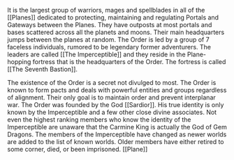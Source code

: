 It is the largest group of warriors, mages and spellblades in all of the [[Planes]] dedicated to protecting, maintaining and regulating Portals and Gateways between the Planes. They have outposts at most portals and bases scattered across all the planets and moons. Their main headquarters jumps between the planes at random. The Order is led by a group of 7 faceless individuals, rumored to be legendary former adventurers. The leaders are called [[The Imperceptible]] and they reside in the Plane-hopping fortress that is the headquarters of the Order. The fortress is called [[The Seventh Bastion]]. 

The existence of the Order is a secret not divulged to most. The Order is known to form pacts and deals with powerful entities and groups regardless of alignment. Their only goal is to maintain order and prevent interplanar war. The Order was founded by the God [[Sardior]]. His true identity is only known by the Imperceptible and a few other close divine associates. Not even the highest ranking members who know the identity of the Imperceptible are unaware that the Carmine King is actually the God of Gem Dragons. The members of the Imperceptible have changed as newer worlds are added to the list of known worlds. Older members have either retired to some corner, died, or been imprisoned. [[Plane]]